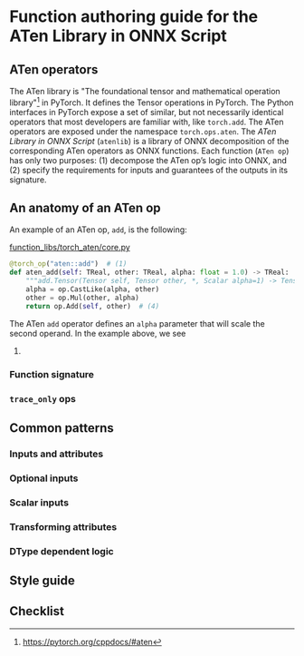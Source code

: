 # Function authoring guide for the ATen Library in ONNX Script

## ATen operators

The ATen library is "The foundational tensor and mathematical operation library"[^1] in PyTorch. It defines the Tensor operations in PyTorch. The Python interfaces in PyTorch expose a set of similar, but not necessarily identical operators that most developers are familiar with, like `torch.add`. The ATen operators are exposed under the namespace `torch.ops.aten`.
The _ATen Library in ONNX Script_ (`atenlib`) is a library of ONNX decomposition of the corresponding ATen operators as ONNX functions. Each function (`ATen op`) has only two purposes: (1) decompose the ATen op’s logic into ONNX, and (2) specify the requirements for inputs and guarantees of the outputs in its signature.

## An anatomy of an ATen op

An example of an ATen op, `add`, is the following:

[function_libs/torch_aten/core.py](https://github.com/microsoft/onnx-script/blob/2952f41d9a76e48be378f100fe1623d744fe1943/onnxscript/function_libs/torch_aten/ops/core.py#L58-L63)

```python
@torch_op("aten::add")  # (1)
def aten_add(self: TReal, other: TReal, alpha: float = 1.0) -> TReal:  # (2)
    """add.Tensor(Tensor self, Tensor other, *, Scalar alpha=1) -> Tensor"""  # (3)
    alpha = op.CastLike(alpha, other)
    other = op.Mul(other, alpha)
    return op.Add(self, other)  # (4)
```

The ATen `add` operator defines an `alpha` parameter that will scale the second operand. In the example above, we see

1.


### Function signature

### `trace_only` ops

## Common patterns

### Inputs and attributes

### Optional inputs

### Scalar inputs

### Transforming attributes

### DType dependent logic

## Style guide

## Checklist

[^1]: https://pytorch.org/cppdocs/#aten
